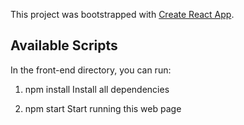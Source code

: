 This project was bootstrapped with [Create React App](https://github.com/facebook/create-react-app).

## Available Scripts

In the front-end directory, you can run:

1. npm install
Install all dependencies

2. npm start
Start running this web page
